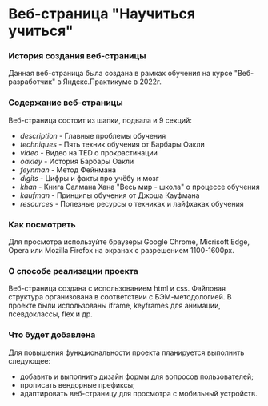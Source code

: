#  Веб-страница "Научиться учиться"

### История создания веб-страницы
Данная веб-страница была создана в рамках обучения на курсе "Веб-разработчик" в Яндекс.Практикуме в 2022г.

### Содержание веб-страницы
Веб-страница состоит из шапки, подвала и 9 секций:
* *description* - Главные проблемы обучения
* *techniques* - Пять техник обучения от Барбары Оакли
* *video* - Видео на TED о прокрастинации
* *oakley* - История Барбары Оакли
* *feynman* - Метод Фейнмана
* *digits* - Цифры и факты про учёбу и мозг
* *khan* - Книга Салмана Хана "Весь мир - школа" о процессе обучения
* *kaufman* - Принципы обучения от Джоша Кауфмана
* *resources* - Полезные ресурсы о техниках и лайфхаках обучения

### Как посмотреть
Для просмотра используйте браузеры Google Chrome, Micrisoft Edge, Opera или Mozilla Firefox на экранах с разрешением 1100-1600px.

### О способе реализации проекта
Веб-страница создана с использованием html и css.
Файловая структура организована в соответствии с БЭМ-методологией.
В проекте были использованы iframe, keyframes для анимации, псевдоклассы, flex и др.

### Что будет добавлена
Для повышения функциональности проекта планируется выполнить следующее:
* добавить и выполнить дизайн формы для вопросов пользователей;
* прописать вендорные префиксы;
* адаптировать веб-страницу для просмотра с мобильный устройств.



